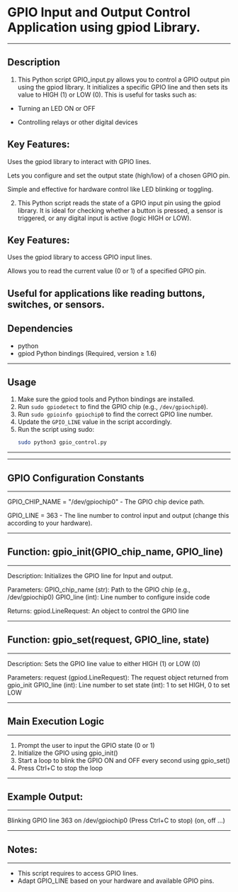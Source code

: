 # GPIO Input and Output Control Application using gpiod Library.

-----------------------------------------------------------------------------------------------------------------------------------------
           
## Description

1. This Python script GPIO_input.py allows you to control a GPIO output pin using the gpiod library. It initializes a specific GPIO line and then sets its value to HIGH (1) or LOW (0). This is useful for tasks such as:

- Turning an LED ON or OFF

- Controlling relays or other digital devices

## Key Features:
Uses the gpiod library to interact with GPIO lines.

Lets you configure and set the output state (high/low) of a chosen GPIO pin.

Simple and effective for hardware control like LED blinking or toggling.

2. This Python script reads the state of a GPIO input pin using the gpiod library. It is ideal for checking whether a button is pressed, a sensor is triggered, or any digital input is active (logic HIGH or LOW).

## Key Features:
Uses the gpiod library to access GPIO input lines.

Allows you to read the current value (0 or 1) of a specified GPIO pin.

Useful for applications like reading buttons, switches, or sensors.
--------------------------------------------------------------------------------------------------------------------------------------------

## Dependencies

- python
- gpiod Python bindings (Required, version ≥ 1.6)

--------------------------------------------------------------------------------------------------------------------------------------------

## Usage

1. Make sure the gpiod tools and Python bindings are installed.
2. Run `sudo gpiodetect` to find the GPIO chip (e.g., `/dev/gpiochip0`).
3. Run `sudo gpioinfo gpiochip0` to find the correct GPIO line number.
4. Update the `GPIO_LINE` value in the script accordingly.
5. Run the script using sudo:
   ```bash
   sudo python3 gpio_control.py
--------------------------------------------------------------------------------------------------------------------------------------------
--------------------------------------------------------------------------------------------------------------------------------------------
## GPIO Configuration Constants
--------------------------------------------------------------------------------------------------------------------------------------------
GPIO_CHIP_NAME = "/dev/gpiochip0"
    - The GPIO chip device path.

GPIO_LINE = 363
    - The line number to control input and output (change this according to your hardware).

--------------------------------------------------------------------------------------------------------------------------------------------
## Function: gpio_init(GPIO_chip_name, GPIO_line)
--------------------------------------------------------------------------------------------------------------------------------------------
Description:
    Initializes the GPIO line for Input and output.

Parameters:
    GPIO_chip_name (str): Path to the GPIO chip (e.g., /dev/gpiochip0)
    GPIO_line (int): Line number to configure inside code

Returns:
    gpiod.LineRequest: An object to control the GPIO line

--------------------------------------------------------------------------------------------------------------------------------------------
## Function: gpio_set(request, GPIO_line, state)
--------------------------------------------------------------------------------------------------------------------------------------------
Description:
    Sets the GPIO line value to either HIGH (1) or LOW (0)

Parameters:
    request (gpiod.LineRequest): The request object returned from gpio_init
    GPIO_line (int): Line number to set
    state (int): 1 to set HIGH, 0 to set LOW

--------------------------------------------------------------------------------------------------------------------------------------------
## Main Execution Logic
--------------------------------------------------------------------------------------------------------------------------------------------
1. Prompt the user to input the GPIO state (0 or 1)
2. Initialize the GPIO using gpio_init()
3. Start a loop to blink the GPIO ON and OFF every second using gpio_set()
4. Press Ctrl+C to stop the loop

--------------------------------------------------------------------------------------------------------------------------------------------
## Example Output:
--------------------------------------------------------------------------------------------------------------------------------------------
Blinking GPIO line 363 on /dev/gpiochip0 (Press Ctrl+C to stop)
(on, off ...)

--------------------------------------------------------------------------------------------------------------------------------------------
## Notes:
--------------------------------------------------------------------------------------------------------------------------------------------
- This script requires to access GPIO lines.
- Adapt GPIO_LINE based on your hardware and available GPIO pins.
